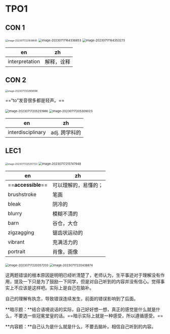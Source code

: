 # TPO1



## CON 1

<img src="https://raw.githubusercontent.com/Zhu-Shatong/cloudimg/master/img/image-20230717221838845.png" alt="image-20230717221838845" style="zoom:50%;" />

<img src="https://raw.githubusercontent.com/Zhu-Shatong/cloudimg/master/img/image-20230717164336853.png" alt="image-20230717164336853" style="zoom: 67%;" />

<img src="https://raw.githubusercontent.com/Zhu-Shatong/cloudimg/master/img/image-20230717164353273.png" alt="image-20230717164353273" style="zoom: 67%;" />

| en             | zh         |
| -------------- | ---------- |
| interpretation | 解释，诠释 |



## CON 2

<img src="https://raw.githubusercontent.com/Zhu-Shatong/cloudimg/master/img/image-20230717202656598.png" alt="image-20230717202656598" style="zoom:50%;" />

==“to”发音很多都是轻声。==

<img src="https://raw.githubusercontent.com/Zhu-Shatong/cloudimg/master/img/image-20230717205251986.png" alt="image-20230717205251986" style="zoom: 67%;" />

<img src="https://raw.githubusercontent.com/Zhu-Shatong/cloudimg/master/img/image-20230717205309023.png" alt="image-20230717205309023" style="zoom: 67%;" />

| en                | zh            |
| ----------------- | ------------- |
| interdisciplinary | adj. 跨学科的 |



## LEC1

<img src="https://raw.githubusercontent.com/Zhu-Shatong/cloudimg/master/img/image-20230717220257723.png" alt="image-20230717220257723" style="zoom:50%;" />

<img src="https://raw.githubusercontent.com/Zhu-Shatong/cloudimg/master/img/image-20230717215747948.png" alt="image-20230717215747948" style="zoom:67%;" />

| en                 | zh                   |
| ------------------ | -------------------- |
| ==**accessible**== | 可以理解的，易懂的； |
| brushstroke        | 笔画                 |
| bleak              | 阴冷的               |
| blurry             | 模糊不清的           |
| barn               | 谷仓，大仓           |
| zigzagging         | 锯齿状运动的         |
| vibrant            | 充满活力的           |
| portrait           | 肖像，画像           |

<img src="https://raw.githubusercontent.com/Zhu-Shatong/cloudimg/master/img/image-20230717220357203.png" alt="image-20230717220357203" style="zoom: 67%;" />

<img src="https://raw.githubusercontent.com/Zhu-Shatong/cloudimg/master/img/image-20230717220438874.png" alt="image-20230717220438874" style="zoom:67%;" />

这两题错误的根本原因是明明已经听清楚了，老师认为，生平事迹对于理解没有作用，提及一下只是为了鼓励一下同学，但是对自己听到的内容并没有信心。觉得事实上不应该是这样吧。实际上是自己在脑补。

自己的理解有执念，导致错误连续发生，前面的错误影响到了后面。

**暗示题：**结合语境说话的实际，自己好好想一想，真正的感觉是什么就是什么，不要选一些冠冕堂皇的话。==暗示实际上就是一种感受，所以遵循感受。==

**内容题：**自己认为是什么就是什么，不要去脑补。相信自己听到的内容。